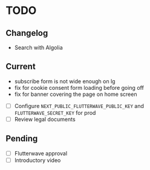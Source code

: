 # TODO

## Changelog

- Search with Algolia

## Current

- subscribe form is not wide enough on lg
- fix for cookie consent form loading before going off
- fix for banner covering the page on home screen

- [ ] Configure `NEXT_PUBLIC_FLUTTERWAVE_PUBLIC_KEY` and `FLUTTERWAVE_SECRET_KEY` for prod
- [ ] Review legal documents

## Pending

- [ ] Flutterwave approval
- [ ] Introductory video

